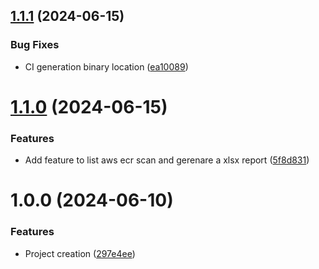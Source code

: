 ## [1.1.1](https://github.com/cristiancw/secure-image-report/compare/v1.1.0...v1.1.1) (2024-06-15)


### Bug Fixes

* CI generation binary location ([ea10089](https://github.com/cristiancw/secure-image-report/commit/ea1008977df71606a508aba2fd3ac8ecdab9c077))

# [1.1.0](https://github.com/cristiancw/secure-image-report/compare/v1.0.0...v1.1.0) (2024-06-15)


### Features

* Add feature to list aws ecr scan and gerenare a xlsx report ([5f8d831](https://github.com/cristiancw/secure-image-report/commit/5f8d8311f3b06fc344268552f9f84362f6e66edc))

# 1.0.0 (2024-06-10)


### Features

* Project creation ([297e4ee](https://github.com/cristiancw/secure-image-report/commit/297e4eece88844a4c9d29c4022a6da8b21fcdfe7))
